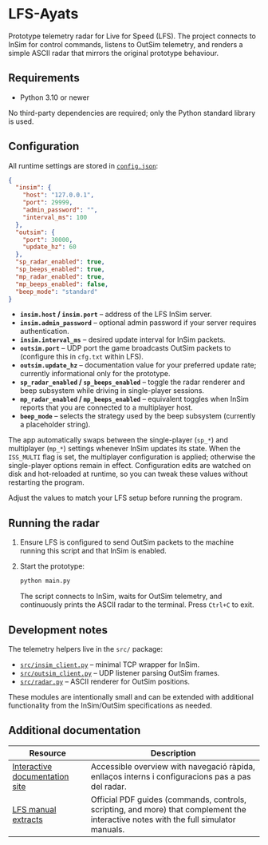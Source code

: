 # LFS-Ayats

Prototype telemetry radar for Live for Speed (LFS).  The project connects to
InSim for control commands, listens to OutSim telemetry, and renders a simple
ASCII radar that mirrors the original prototype behaviour.

## Requirements

* Python 3.10 or newer

No third-party dependencies are required; only the Python standard library is
used.

## Configuration

All runtime settings are stored in [`config.json`](config.json):

```json
{
  "insim": {
    "host": "127.0.0.1",
    "port": 29999,
    "admin_password": "",
    "interval_ms": 100
  },
  "outsim": {
    "port": 30000,
    "update_hz": 60
  },
  "sp_radar_enabled": true,
  "sp_beeps_enabled": true,
  "mp_radar_enabled": true,
  "mp_beeps_enabled": false,
  "beep_mode": "standard"
}
```

* **`insim.host` / `insim.port`** – address of the LFS InSim server.
* **`insim.admin_password`** – optional admin password if your server requires
  authentication.
* **`insim.interval_ms`** – desired update interval for InSim packets.
* **`outsim.port`** – UDP port the game broadcasts OutSim packets to (configure
  this in `cfg.txt` within LFS).
* **`outsim.update_hz`** – documentation value for your preferred update rate;
  currently informational only for the prototype.
* **`sp_radar_enabled` / `sp_beeps_enabled`** – toggle the radar renderer and
  beep subsystem while driving in single-player sessions.
* **`mp_radar_enabled` / `mp_beeps_enabled`** – equivalent toggles when InSim
  reports that you are connected to a multiplayer host.
* **`beep_mode`** – selects the strategy used by the beep subsystem (currently a
  placeholder string).

The app automatically swaps between the single-player (`sp_*`) and
multiplayer (`mp_*`) settings whenever InSim updates its state. When the
`ISS_MULTI` flag is set, the multiplayer configuration is applied; otherwise the
single-player options remain in effect. Configuration edits are watched on disk
and hot-reloaded at runtime, so you can tweak these values without restarting
the program.

Adjust the values to match your LFS setup before running the program.

## Running the radar

1. Ensure LFS is configured to send OutSim packets to the machine running this
   script and that InSim is enabled.
2. Start the prototype:

   ```bash
   python main.py
   ```

   The script connects to InSim, waits for OutSim telemetry, and continuously
   prints the ASCII radar to the terminal. Press `Ctrl+C` to exit.

## Development notes

The telemetry helpers live in the `src/` package:

* [`src/insim_client.py`](src/insim_client.py) – minimal TCP wrapper for InSim.
* [`src/outsim_client.py`](src/outsim_client.py) – UDP listener parsing OutSim
  frames.
* [`src/radar.py`](src/radar.py) – ASCII renderer for OutSim positions.

These modules are intentionally small and can be extended with additional
functionality from the InSim/OutSim specifications as needed.

## Additional documentation

| Resource | Description |
| --- | --- |
| [Interactive documentation site](docs/site/index.html) | Accessible overview with navegació ràpida, enllaços interns i configuracions pas a pas del radar. |
| [LFS manual extracts](docs/) | Official PDF guides (commands, controls, scripting, and more) that complement the interactive notes with the full simulator manuals. |
